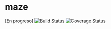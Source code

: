 # maze
[En progreso]
[![Build Status](https://travis-ci.org/LucasEsposito/maze.svg)](https://travis-ci.org/LucasEsposito/maze) [![Coverage 
Status](https://coveralls.io/repos/LucasEsposito/maze/badge.svg?branch=master&service=github)](https://coveralls.io/github/LucasEsposito/maze?branch=master)
